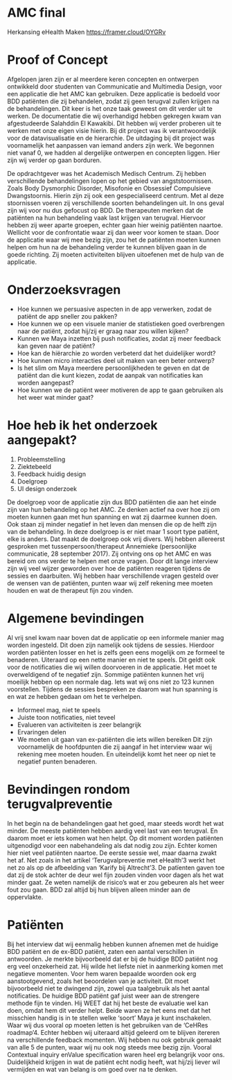 # AMC final
Herkansing eHealth Maken
https://framer.cloud/OYGRv

# Proof of Concept
Afgelopen jaren zijn er al meerdere keren concepten en ontwerpen ontwikkeld door studenten van Communicatie and Multimedia Design, voor een applicatie die het AMC kan gebruiken. Deze applicatie is bedoeld voor BDD patiënten die zij behandelen, zodat zij geen terugval zullen krijgen na de behandelingen. Dit keer is het onze taak geweest om dit verder uit te werken. De documentatie die wij overhandigd hebben gekregen kwam van afgestudeerde Salahddin El Kawakibi. Dit hebben wij verder proberen uit te werken met onze eigen visie hierin. Bij dit project was ik verantwoordelijk voor de datavisualisatie en de hierarchie. De uitdaging bij dit project was voornamelijk het aanpassen van iemand anders zijn werk. We begonnen niet vanaf 0, we hadden al dergelijke ontwerpen en concepten liggen. Hier zijn wij verder op gaan borduren.

De opdrachtgever was het Academisch Medisch Centrum. Zij hebben verschillende behandelingen lopen op het gebied van angststoornissen. Zoals Body Dysmorphic Disorder, Misofonie en Obsessief Compulsieve Dwangstoornis. Hierin zijn zij ook een gespecialiseerd centrum. Met al deze stoornissen voeren zij verschillende soorten behandelingen uit. In ons geval zijn wij voor nu dus gefocust op BDD. De therapeuten merken dat de patiënten na hun behandeling vaak last krijgen van terugval. Hiervoor hebben zij weer aparte groepen, echter gaan hier weinig patiënten naartoe. Wellicht voor de confrontatie waar zij dan weer voor komen te staan. Door de applicatie waar wij mee bezig zijn, zou het de patiënten moeten kunnen helpen om hun na de behandeling verder te kunnen blijven gaan in de goede richting. Zij moeten activiteiten blijven uitoefenen met de hulp van de applicatie.

# Onderzoeksvragen
- Hoe kunnen we persuasive aspecten in de app verwerken, zodat de patiënt de app sneller zou pakken?
- Hoe kunnen we op een visuele manier de statistieken goed overbrengen naar de patiënt, zodat hij/zij er graag naar zou willen kijken?
- Kunnen we Maya inzetten bij push notificaties, zodat zij meer feedback kan geven naar de patiënt?
- Hoe kan de hiërarchie zo worden verbeterd dat het duidelijker wordt?
- Hoe kunnen micro interacties deel uit maken van een beter ontwerp?
- Is het slim om Maya meerdere persoonlijkheden te geven en dat de patiënt dan die kunt kiezen, zodat de aanpak van notificaties kan worden aangepast?
- Hoe kunnen we de patiënt weer motiveren de app te gaan gebruiken als het weer wat minder gaat?

# Hoe heb ik het onderzoek aangepakt?
1. Probleemstelling
2. Ziektebeeld
3. Feedback huidig design
4. Doelgroep
5. UI design onderzoek

De doelgroep voor de applicatie zijn dus BDD patiënten die aan het einde zijn van hun behandeling op het AMC. Ze denken actief na over hoe zij om moeten kunnen gaan met hun spanning en wat zij daarmee kunnen doen. Ook staan zij minder negatief in het leven dan mensen die op de helft zijn van de behandeling. In deze doelgroep is er niet maar 1 soort type patiënt, elke is anders. Dat maakt de doelgroep ook vrij divers. Wij hebben allereerst gesproken met tussenpersoon/therapeut Annemieke (persoonlijke communicatie, 28 september 2017). Zij ontving ons op het AMC en was bereid om ons verder te helpen met onze vragen. Door dit lange interview zijn wij veel wijzer geworden over hoe de patiënten reageren tijdens de sessies en daarbuiten. Wij hebben haar verschillende vragen gesteld over de wensen van de patiënten, punten waar wij zelf rekening mee moeten houden en wat de therapeut fijn zou vinden.

# Algemene bevindingen
Al vrij snel kwam naar boven dat de applicatie op een informele manier mag worden ingesteld. Dit doen zijn namelijk ook tijdens de sessies. Hierdoor worden patiënten losser en het is zelfs geen eens mogelijk om ze formeel te benaderen. Uiteraard op een nette manier en niet te speels. Dit geldt ook voor de notificaties die wij willen doorvoeren in de applicatie. Het moet te overweldigend of te negatief zijn. Sommige patiënten kunnen het vrij moeilijk hebben op een normale dag. Iets wat wij ons niet zo 123 kunnen voorstellen. Tijdens de sessies bespreken ze daarom wat hun spanning is en wat ze hebben gedaan om het te verhelpen.
- Informeel mag, niet te speels
- Juiste toon notificaties, niet teveel
- Evalueren van activiteiten is zeer belangrijk
- Ervaringen delen
- We moeten uit gaan van ex-patiënten die iets willen bereiken
Dit zijn voornamelijk de hoofdpunten die zij aangaf in het interview waar wij rekening mee moeten houden. En uiteindelijk komt het neer op niet te negatief punten benaderen.

# Bevindingen rondom terugvalpreventie
In het begin na de behandelingen gaat het goed, maar steeds wordt het wat minder. De meeste patiënten hebben aardig veel last van een terugval. En daarom moet er iets komen wat hen helpt. Op dit moment worden patiënten uitgenodigd voor een nabehandeling als dat nodig zou zijn. Echter komen hier niet veel patiënten naartoe. De eerste sessie wel, maar daarna zwakt het af. Net zoals in het artikel ‘Terugvalpreventie met eHealth’3 werkt het net zo als op de afbeelding van ‘Karify bij Altrecht’3. De patïenten gaven toe dat zij de stok achter de deur wel fijn zouden vinden voor dagen als het wat minder gaat. Ze weten namelijk de risico’s wat er zou gebeuren als het weer fout zou gaan. BDD zal altijd bij hun blijven alleen minder aan de oppervlakte.

# Patiënten
Bij het interview dat wij eenmalig hebben kunnen afnemen met de huidige BDD patiënt en de ex-BDD patiënt, zaten een aantal verschillen in antwoorden. Je merkte bijvoorbeeld dat er bij de huidige BDD patiënt nog erg veel onzekerheid zat. Hij wilde het liefste niet in aanmerking komen met negatieve momenten. Voor hem waren bepaalde woorden ook erg aanstootgevend, zoals het beoordelen van je activiteit. Dit moet bijvoorbeeld niet te dwingend zijn, zowel qua taalgebruik als het aantal notificaties. De huidige BDD patiënt gaf juist weer aan de strengere methode fijn te vinden. Hij WEET dat hij het beste de evaluatie wel kan doen, omdat hem dit verder helpt. Beide waren ze het eens met dat het misschien handig is in te stellen welke ‘soort’ Maya je kunt inschakelen. Waar wij dus vooral op moeten letten is het gebruiken van de ‘CeHRes roadmap’4. Echter hebben wij uiteraard altijd geleerd om te blijven itereren na verschillende feedback momenten. Wij hebben nu ook gebruik gemaakt van alle 5 de punten, waar wij nu ook nog steeds mee bezig zijn. Vooral Contextual inquiry enValue specification waren heel erg belangrijk voor ons. Duidelijkheid krijgen in wat de patiënt echt nodig heeft, wat hij/zij liever wil vermijden en wat van belang is om goed over na te denken.
